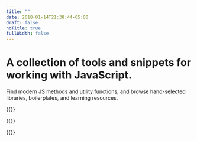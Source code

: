 ```yaml
---
title: ""
date: 2018-01-14T21:38:44-05:00
draft: false
noTitle: true
fullWidth: false
---
```


<h1 class="text-xlarge no-padding-top margin-bottom-small text-normal">A collection of tools and snippets for working with JavaScript.</h1>
<p class="text-large">Find modern JS methods and utility functions, and browse hand-selected libraries, boilerplates, and learning resources.</p>

{{<cta for="funnel">}}

{{<mailchimp intro="true">}}

{{<cta for="bio-short">}}